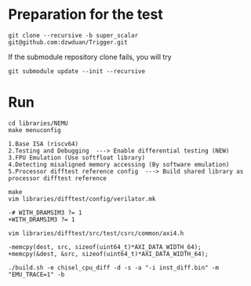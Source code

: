 # Preparation for the test

```shell
git clone --recursive -b super_scalar git@github.com:dzwduan/Trigger.git  

```

If the submodule repository clone fails, you will try

```shell
git submodule update --init --recursive

```

# Run

```shell
cd libraries/NEMU
make menuconfig

1.Base ISA (riscv64)
2.Testing and Debugging  ---> Enable differential testing (NEW)
3.FPU Emulation (Use softfloat library)
4.Detecting misaligned memory accessing (By software emulation)
5.Processor difftest reference config  ---> Build shared library as processor difftest reference
```

```shell
make
vim libraries/difftest/config/verilator.mk 

-# WITH_DRAMSIM3 ?= 1
+WITH_DRAMSIM3 ?= 1
```

```shell
vim libraries/difftest/src/test/csrc/common/axi4.h

-memcpy(dest, src, sizeof(uint64_t)*AXI_DATA_WIDTH_64);
+memcpy(&dest, &src, sizeof(uint64_t)*AXI_DATA_WIDTH_64);
```

```shell
./build.sh -e chisel_cpu_diff -d -s -a "-i inst_diff.bin" -m "EMU_TRACE=1" -b
```
